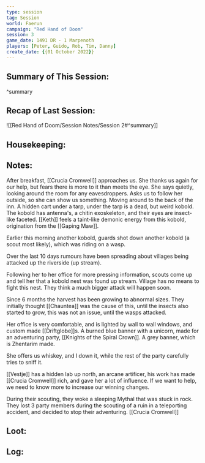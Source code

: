 ```yaml
---
type: session
tag: Session
world: Faerun
campaign: "Red Hand of Doom"
session: 3
game_date: 1491 DR - 1 Marpenoth
players: [Peter, Guido, Rob, Tim, Danny]
create_date: {{01 October 2022}}
---
```




## Summary of This Session:

^summary

## Recap of Last Session:
![[Red Hand of Doom/Session Notes/Session 2#^summary]]

## Housekeeping:

## Notes:
After breakfast, [[Crucia Cromwell]] approaches us.
She thanks us again for our help, but fears there is more to it than meets the eye.
She says quietly, looking around the room for any eavesdroppers. Asks us to follow her outside, so she can show us something.
Moving around to the back of the inn. A hidden cart under a tarp, under the tarp is a dead, but weird kobold.
The kobold has antenna's, a chitin exoskeleton, and their eyes are insect-like faceted. [[Keth]] feels a taint-like demonic energy from this kobold, origination from the [[Gaping Maw]]. 

Earlier this morning another kobold, guards shot down another kobold (a scout most likely), which was riding on a wasp.

Over the last 10 days rumours have been spreading about villages being attacked up the riverside (up stream).

Following her to her office for more pressing information, scouts come up and tell her that a kobold nest was found up stream.
Village has no means to fight this nest. They think a much bigger attack will happen soon.

Since 6 months the harvest has been growing to abnormal sizes. They initially thought [[Chauntea]] was the cause of this, until the insects also started to grow, this was not an issue, until the wasps attacked. 

Her office is very comfortable, and is lighted by wall to wall windows, and custom made [[Driftglobe]]s.
A burned blue banner with a unicorn, made for an adventuring party, [[Knights of the Spiral Crown]]. 
A grey banner, which is Zhentarim made.  

She offers us whiskey, and I down it, while the rest of the party carefully tries to sniff it. 

[[Vestje]] has a hidden lab up north, an arcane artificer, his work has made [[Crucia Cromwell]] rich, and gave her a lot of influence.
If we want to help, we need to know more to increase our winning changes.

During their scouting, they woke a sleeping Mythal that was stuck in rock. 
They lost 3 party members during the scouting of a ruin in a teleporting accident, and decided to stop their adventuring.
[[Crucia Cromwell]] 


## Loot:

## Log:


